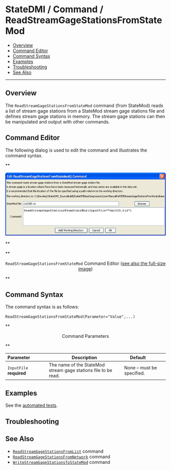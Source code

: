# StateDMI / Command / ReadStreamGageStationsFromStateMod #

* [Overview](#overview)
* [Command Editor](#command-editor)
* [Command Syntax](#command-syntax)
* [Examples](#examples)
* [Troubleshooting](#troubleshooting)
* [See Also](#see-also)

-------------------------

## Overview ##

The `ReadStreamGageStationsFromStateMod` command (from StateMod)
reads a list of stream gage stations from a StateMod stream gage
stations file and defines stream gage stations in memory.
The stream gage stations can then be manipulated and output with other commands.

## Command Editor ##

The following dialog is used to edit the command and illustrates the command syntax.

**<p style="text-align: center;">
![ReadStreamGageStationsFromStateMod](ReadStreamGageStationsFromStateMod.png)
</p>**

**<p style="text-align: center;">
`ReadStreamGageStationsFromStateMod` Command Editor (<a href="../ReadStreamGageStationsFromStateMod.png">see also the full-size image</a>)
</p>**

## Command Syntax ##

The command syntax is as follows:

```text
ReadStreamGageStationsFromStateMod(Parameter="Value",...)
```
**<p style="text-align: center;">
Command Parameters
</p>**

| **Parameter**&nbsp;&nbsp;&nbsp;&nbsp;&nbsp;&nbsp;&nbsp;&nbsp;&nbsp;&nbsp;&nbsp;&nbsp; | **Description** | **Default**&nbsp;&nbsp;&nbsp;&nbsp;&nbsp;&nbsp;&nbsp;&nbsp;&nbsp;&nbsp; |
| --------------|-----------------|----------------- |
| `InputFile`<br>**required** | The name of the StateMod stream gage stations file to be read. | None – must be specified. |

## Examples ##

See the [automated tests](https://github.com/OpenCDSS/cdss-app-statedmi-test/tree/master/test/regression/commands/ReadStreamGageStationsFromStateMod).

## Troubleshooting ##

## See Also ##

* [`ReadStreamGageStationsFromList`](../ReadStreamGageStationsFromList/ReadStreamGageStationsFromList.md) command
* [`ReadStreamGageStationsFromNetwork`](../ReadStreamGageStationsFromNetwork/ReadStreamGageStationsFromNetwork.md) command
* [`WriteStreamGageStationsToStateMod`](../WriteStreamGageStationsToStateMod/WriteStreamGageStationsToStateMod.md) command
